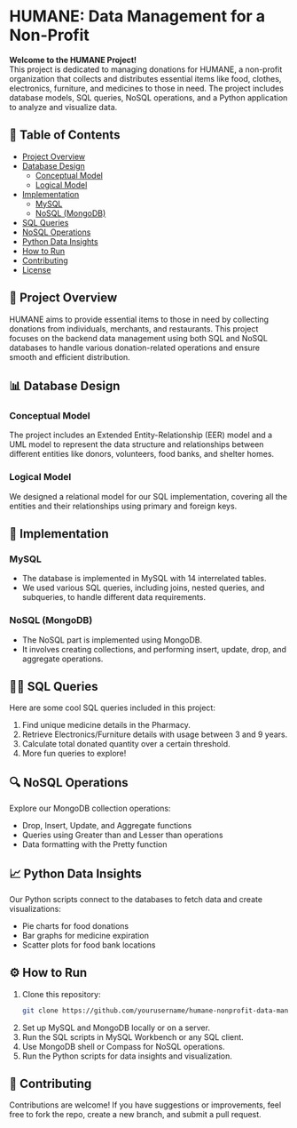 
# HUMANE: Data Management for a Non-Profit

**Welcome to the HUMANE Project!**  
This project is dedicated to managing donations for HUMANE, a non-profit organization that collects and distributes essential items like food, clothes, electronics, furniture, and medicines to those in need. The project includes database models, SQL queries, NoSQL operations, and a Python application to analyze and visualize data.

## 📝 Table of Contents

- [Project Overview](#project-overview)
- [Database Design](#database-design)
  - [Conceptual Model](#conceptual-model)
  - [Logical Model](#logical-model)
- [Implementation](#implementation)
  - [MySQL](#mysql)
  - [NoSQL (MongoDB)](#nosql-mongodb)
- [SQL Queries](#sql-queries)
- [NoSQL Operations](#nosql-operations)
- [Python Data Insights](#python-data-insights)
- [How to Run](#how-to-run)
- [Contributing](#contributing)
- [License](#license)

## 🌟 Project Overview

HUMANE aims to provide essential items to those in need by collecting donations from individuals, merchants, and restaurants. This project focuses on the backend data management using both SQL and NoSQL databases to handle various donation-related operations and ensure smooth and efficient distribution.

## 📊 Database Design

### Conceptual Model

The project includes an Extended Entity-Relationship (EER) model and a UML model to represent the data structure and relationships between different entities like donors, volunteers, food banks, and shelter homes.

### Logical Model

We designed a relational model for our SQL implementation, covering all the entities and their relationships using primary and foreign keys.

## 🚀 Implementation

### MySQL

- The database is implemented in MySQL with 14 interrelated tables.
- We used various SQL queries, including joins, nested queries, and subqueries, to handle different data requirements.

### NoSQL (MongoDB)

- The NoSQL part is implemented using MongoDB.
- It involves creating collections, and performing insert, update, drop, and aggregate operations.

## 🧑‍💻 SQL Queries

Here are some cool SQL queries included in this project:

1. Find unique medicine details in the Pharmacy.
2. Retrieve Electronics/Furniture details with usage between 3 and 9 years.
3. Calculate total donated quantity over a certain threshold.
4. More fun queries to explore!

## 🔍 NoSQL Operations

Explore our MongoDB collection operations:

- Drop, Insert, Update, and Aggregate functions
- Queries using Greater than and Lesser than operations
- Data formatting with the Pretty function

## 📈 Python Data Insights

Our Python scripts connect to the databases to fetch data and create visualizations:

- Pie charts for food donations
- Bar graphs for medicine expiration
- Scatter plots for food bank locations

## ⚙️ How to Run

1. Clone this repository:  
   ```bash
   git clone https://github.com/yourusername/humane-nonprofit-data-management.git
   ```
2. Set up MySQL and MongoDB locally or on a server.
3. Run the SQL scripts in MySQL Workbench or any SQL client.
4. Use MongoDB shell or Compass for NoSQL operations.
5. Run the Python scripts for data insights and visualization.

## 🤝 Contributing

Contributions are welcome! If you have suggestions or improvements, feel free to fork the repo, create a new branch, and submit a pull request.

